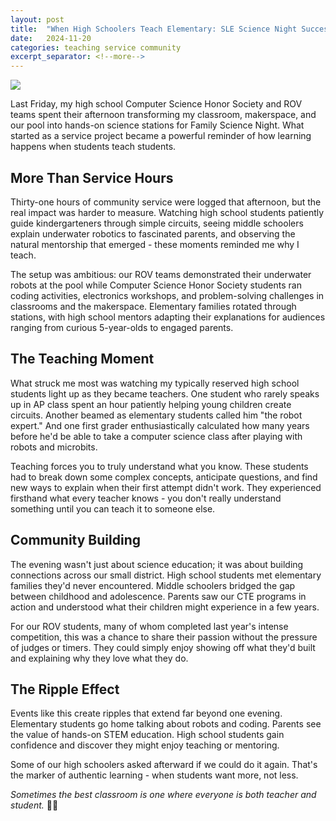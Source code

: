 ```yaml
---
layout: post
title:  "When High Schoolers Teach Elementary: SLE Science Night Success"
date:   2024-11-20
categories: teaching service community
excerpt_separator: <!--more-->
---
```


<img src="https://porttack.com/docs/assets/images/scinight24.jpeg">

Last Friday, my high school Computer Science Honor Society and ROV teams spent their afternoon transforming my classroom, makerspace, and our pool into hands-on science stations for Family Science Night. What started as a service project became a powerful reminder of how learning happens when students teach students.

<!--more-->

## More Than Service Hours

Thirty-one hours of community service were logged that afternoon, but the real impact was harder to measure. Watching high school students patiently guide kindergarteners through simple circuits, seeing middle schoolers explain underwater robotics to fascinated parents, and observing the natural mentorship that emerged - these moments reminded me why I teach.

The setup was ambitious: our ROV teams demonstrated their underwater robots at the pool while Computer Science Honor Society students ran coding activities, electronics workshops, and problem-solving challenges in classrooms and the makerspace. Elementary families rotated through stations, with high school mentors adapting their explanations for audiences ranging from curious 5-year-olds to engaged parents.

## The Teaching Moment

What struck me most was watching my typically reserved high school students light up as they became teachers. One student who rarely speaks up in AP class spent an hour patiently helping young children create circuits. Another beamed as elementary students called him "the robot expert." And one first grader enthusiastically calculated how many years before he'd be able to take a computer science class after playing with robots and microbits.

Teaching forces you to truly understand what you know. These students had to break down some complex concepts, anticipate questions, and find new ways to explain when their first attempt didn't work. They experienced firsthand what every teacher knows - you don't really understand something until you can teach it to someone else.

## Community Building

The evening wasn't just about science education; it was about building connections across our small district. High school students met elementary families they'd never encountered. Middle schoolers bridged the gap between childhood and adolescence. Parents saw our CTE programs in action and understood what their children might experience in a few years.

For our ROV students, many of whom completed last year's intense competition, this was a chance to share their passion without the pressure of judges or timers. They could simply enjoy showing off what they'd built and explaining why they love what they do.

## The Ripple Effect

Events like this create ripples that extend far beyond one evening. Elementary students go home talking about robots and coding. Parents see the value of hands-on STEM education. High school students gain confidence and discover they might enjoy teaching or mentoring.

Some of our high schoolers asked afterward if we could do it again. That's the marker of authentic learning - when students want more, not less.

*Sometimes the best classroom is one where everyone is both teacher and student.* 🔬🤖